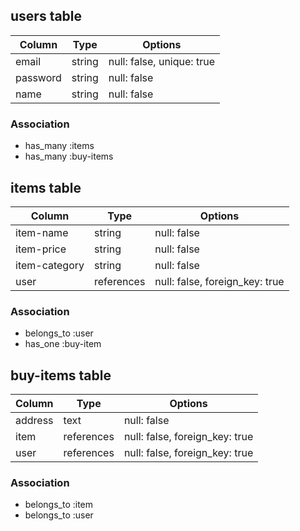 ## users table

| Column             | Type                | Options                   |
|--------------------|---------------------|---------------------------|
| email              | string              | null: false, unique: true |
| password           | string              | null: false               |
| name               | string              | null: false               |

### Association
* has_many :items
* has_many :buy-items

## items table

| Column                              | Type       | Options                        |
|-------------------------------------|------------|--------------------------------|
| item-name                           | string     | null: false                    |
| item-price                          | string     | null: false                    |
| item-category                       | string     | null: false                    |
| user                                | references | null: false, foreign_key: true |

### Association

- belongs_to :user
- has_one :buy-item

## buy-items table

| Column      | Type       | Options                        |
|-------------|------------|--------------------------------|
| address     | text       | null: false                    |
| item        | references | null: false, foreign_key: true |
| user        | references | null: false, foreign_key: true |

### Association

- belongs_to :item
- belongs_to :user